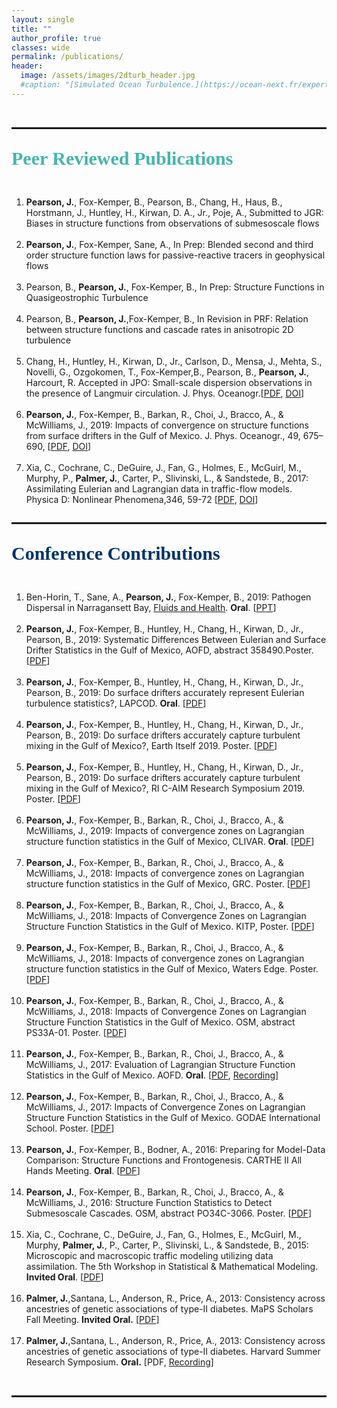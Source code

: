 ```yaml
---
layout: single
title: ""
author_profile: true
classes: wide
permalink: /publications/
header:
  image: /assets/images/2dturb_header.jpg
  #caption: "[Simulated Ocean Turbulence.](https://ocean-next.fr/expertise/natl60/)"
---
```

<br style="clear:both;" />
<hr style="height:3px;" />
<div id='cvsect'>
   <p style="text-align:left;font-family:'Nunito Sans';font-size:30px;color:#45b5aa;"><strong>Peer Reviewed Publications</strong></p>
<ol style="float:left;text-align:left;">
      <li><strong>Pearson, J.</strong>, Fox-Kemper, B., Pearson, B., Chang, H., Haus, B., Horstmann, J., Huntley, H., Kirwan, D. A., Jr., Poje, A., Submitted to JGR:  Biases in structure functions from observations of submesoscale flows</li>
<br>
      <li><strong>Pearson, J.</strong>, Fox-Kemper, Sane, A., In Prep:  Blended second and third order structure function laws for passive-reactive tracers in geophysical flows</li>
      <br>
      <li>Pearson, B., <strong>Pearson, J.</strong>, Fox-Kemper, B., In Prep:  Structure Functions in Quasigeostrophic Turbulence</li>
      <br>
      <li>Pearson, B., <strong>Pearson, J.</strong>,Fox-Kemper, B., In Revision in PRF: Relation between structure functions and cascade rates in anisotropic 2D turbulence</li>
      <br>
      <li>Chang,  H.,  Huntley,  H.,  Kirwan,  D.,  Jr.,  Carlson,  D.,  Mensa,  J.,  Mehta,  S.,  Novelli,  G.,  Ozgokomen,  T.,  Fox-Kemper,B.,  Pearson,  B., <strong>Pearson, J.</strong>,  Harcourt,  R.  Accepted in JPO:  Small-scale  dispersion  observations  in  the  presence  of  Langmuir circulation. J. Phys. Oceanogr.[<a href="/assets/documents/Changetal2019.pdf" target="_blank">PDF</a>, <a href="https://journals.ametsoc.org/doi/abs/10.1175/JPO-D-19-0107.1" target="_blank">DOI</a>] </li>
<br>
      <li><strong>Pearson, J.</strong>,  Fox-Kemper,  B.,  Barkan,  R.,  Choi,  J.,  Bracco,  A.,  &  McWilliams,  J.,  2019:  Impacts  of  convergence  on structure functions from surface drifters in the Gulf of Mexico. J. Phys. Oceanogr., 49, 675–690, [<a href="/assets/documents/Pearsonetal2019.pdf" target="_blank">PDF</a>, <a href="https://journals.ametsoc.org/doi/abs/10.1175/JPO-D-18-0029.1">DOI</a>]</li>
<br>
     <li>Xia,  C.,  Cochrane,  C.,  DeGuire,  J.,  Fan,  G.,  Holmes,  E.,  McGuirl,  M.,  Murphy,  P., <strong>Palmer, J.</strong>,  Carter,  P.,  Slivinski, L.,  &  Sandstede,  B.,  2017:  Assimilating  Eulerian  and  Lagrangian  data  in  traffic-flow  models. Physica  D:  Nonlinear Phenomena,346, 59-72 [<a href="/assets/documents/Xiaetal2017.pdf" target="_blank">PDF</a>, <a href="https://doi.org/10.1016/j.physd.2017.02.004">DOI</a>]</li>
</ol>
 </div>

<br style="clear:both;" />
<hr style="height:3px;" />

<div id='cvsect'>
   <p style="text-align:left;font-family:'Nunito Sans';font-size:30px;color:#036;"><strong>Conference Contributions</strong></p>
<ol style="float:left;text-align:left;">
<li>Ben-Horin, T., Sane, A., <strong>Pearson, J.</strong>, Fox-Kemper,  B., 2019:  Pathogen Dispersal in Narragansett Bay, <a href="https://fluids-health.mit.edu">Fluids and Health</a>. <strong>Oral</strong>. [<a href="https://jennalynnpearson.files.wordpress.com/2019/08/jenna_pearson_pathogen_dispersal_in_narragansett_bay_flash_talk.pptx">PPT</a>] </li>
       <br>
<li><strong>Pearson, J.</strong>,  Fox-Kemper,  B.,  Huntley,  H., Chang,  H., Kirwan,  D.,  Jr., Pearson, B., 2019:  Systematic Differences Between Eulerian and Surface Drifter Statistics in the Gulf of Mexico, AOFD, abstract 358490.Poster. [<a href="https://jennalynnpearson.files.wordpress.com/2019/08/aofd_2019.pdf">PDF</a>] </li>
       <br>
<li><strong>Pearson, J.</strong>,  Fox-Kemper,  B.,  Huntley,  H., Chang,  H., Kirwan,  D.,  Jr., Pearson, B., 2019:  Do surface drifters accurately represent Eulerian turbulence statistics?, LAPCOD. <strong>Oral</strong>.  [<a href="https://jennalynnpearson.files.wordpress.com/2019/08/lapcod_2019.pdf">PDF</a>] </li>
       <br>
<li><strong>Pearson, J.</strong>,  Fox-Kemper,  B.,  Huntley,  H., Chang,  H., Kirwan,  D.,  Jr., Pearson, B., 2019:  Do surface drifters accurately capture turbulent mixing in the Gulf of Mexico?, Earth Itself 2019. Poster. [<a href="https://jennalynnpearson.files.wordpress.com/2019/04/earthitself_2019.pdf" target="_blank">PDF</a>] </li>
       <br>
<li><strong>Pearson, J.</strong>,  Fox-Kemper,  B.,  Huntley,  H., Chang,  H., Kirwan,  D.,  Jr., Pearson, B., 2019: Do surface drifters accurately capture turbulent mixing in the Gulf of Mexico?, RI C-AIM Research Symposium 2019. Poster. [<a href="https://jennalynnpearson.files.wordpress.com/2019/04/ricaim_2019.pdf" target="_blank">PDF</a>] </li>
       <br>
   <li><strong>Pearson, J.</strong>,  Fox-Kemper,  B.,  Barkan,  R.,  Choi,  J.,  Bracco,  A.,  &  McWilliams,  J.,  2019:  Impacts of convergence zones on Lagrangian structure function statistics in the Gulf of Mexico, CLIVAR. <strong>Oral</strong>. [<a href="https://jennalynnpearson.files.wordpress.com/2019/03/clivar_2019.pdf" target="_blank" rel="noopener noreferrer">PDF</a>] </li>
       <br>
       <li><strong>Pearson, J.</strong>,  Fox-Kemper,  B.,  Barkan,  R.,  Choi,  J.,  Bracco,  A.,  &  McWilliams,  J.,  2018:  Impacts of convergence zones on Lagrangian structure function statistics in the Gulf of Mexico, GRC. Poster. [<a href="https://jennalynnpearson.files.wordpress.com/2019/02/osm2018.pdf" target="_blank" rel="noopener noreferrer">PDF</a>] </li>
       <br>
      <li><strong>Pearson, J.</strong>,  Fox-Kemper,  B.,  Barkan,  R.,  Choi,  J.,  Bracco,  A.,  &  McWilliams,  J.,  2018:  Impacts of Convergence Zones on Lagrangian Structure Function Statistics in the Gulf of Mexico. KITP, Poster. [<a href="https://jennalynnpearson.files.wordpress.com/2019/02/osm2018.pdf" target="_blank" rel="noopener noreferrer">PDF</a>] </li>
      <br>
       <li><strong>Pearson, J.</strong>,  Fox-Kemper,  B.,  Barkan,  R.,  Choi,  J.,  Bracco,  A.,  &  McWilliams,  J.,  2018:  Impacts of convergence zones on Lagrangian structure function statistics in the Gulf of Mexico, Waters Edge. Poster. [<a href="https://jennalynnpearson.files.wordpress.com/2019/02/osm2018.pdf" target="_blank" rel="noopener noreferrer">PDF</a>] </li><br>
       <li><strong>Pearson, J.</strong>,  Fox-Kemper,  B.,  Barkan,  R.,  Choi,  J.,  Bracco,  A.,  &  McWilliams,  J.,  2018:  Impacts of Convergence Zones on Lagrangian Structure Function Statistics in the Gulf of Mexico. OSM, abstract PS33A-01. Poster. [<a href="https://jennalynnpearson.files.wordpress.com/2019/02/osm2018.pdf" target="_blank" rel="noopener noreferrer">PDF</a>] </li>
      <br>
      <li><strong>Pearson, J.</strong>,  Fox-Kemper,  B.,  Barkan,  R.,  Choi,  J.,  Bracco,  A.,  &  McWilliams,  J.,  2017:  Evaluation of Lagrangian Structure Function Statistics in the Gulf of Mexico. AOFD. <strong>Oral</strong>. [<a href="https://jennalynnpearson.files.wordpress.com/2019/02/aofdfall2017.pdf" target="_blank" rel="noopener noreferrer">PDF</a>, <a href="https://ams.confex.com/ams/21Fluid19Middle/recordingredirect.cgi/id/38560?entry_password=591011&uniqueid=Paper319581" target="_blank" rel="noopener noreferrer">Recording</a>]</li>
      <br>
      <li><strong>Pearson, J.</strong>,  Fox-Kemper,  B.,  Barkan,  R.,  Choi,  J.,  Bracco,  A.,  &  McWilliams,  J.,  2017:  Impacts of Convergence Zones on Lagrangian Structure Function Statistics in the Gulf of Mexico. GODAE International School. Poster. [<a href="https://jennalynnpearson.files.wordpress.com/2019/02/osm2018.pdf" target="_blank" rel="noopener noreferrer">PDF</a>] </li>
      <br>
      <li><strong>Pearson, J.</strong>,  Fox-Kemper,  B., Bodner, A., 2016: Preparing for Model-Data Comparison:  Structure Functions and Frontogenesis. CARTHE II All Hands Meeting. <strong>Oral</strong>. [<a href="https://jennalynnpearson.files.wordpress.com/2019/02/carthe_all_hands_meeting_fall2016.pdf" target="_blank" rel="noopener noreferrer">PDF</a>]</li>
      <br>
     <li><strong>Pearson, J.</strong>,  Fox-Kemper,  B.,  Barkan,  R.,  Choi,  J.,  Bracco,  A.,  &  McWilliams,  J.,  2016:  Structure Function Statistics to Detect Submesoscale Cascades. OSM, abstract PO34C-3066. Poster. [<a href="https://jennalynnpearson.files.wordpress.com/2019/02/oceansciences2016.pdf" target="_blank" rel="noopener noreferrer">PDF</a>]</li>
      <br>
      <li>Xia,  C.,  Cochrane,  C.,  DeGuire,  J.,  Fan,  G.,  Holmes,  E.,  McGuirl,  M.,  Murphy, <strong>Palmer, J.</strong>, P.,  Carter,  P.,  Slivinski, L.,  &  Sandstede,  B.,  2015: Microscopic and macroscopic traffic modeling utilizing data assimilation. The 5th Workshop in Statistical & Mathematical Modeling. <strong>Invited Oral</strong>. [<a href="https://jennalynnpearson.files.wordpress.com/2019/02/microscopic-and-macroscopic-traffic-modeling-utilizing-data-assimilation.pdf" target="_blank" rel="noopener noreferrer">PDF</a>]</li>
      <br>
      <li><strong>Palmer, J.</strong>,Santana, L., Anderson, R., Price, A., 2013: Consistency across ancestries of genetic associations of type-II diabetes. MaPS Scholars Fall Meeting. <strong>Invited Oral.</strong> [<a href="https://jennalynnpearson.files.wordpress.com/2019/02/microscopic-and-macroscopic-traffic-modeling-utilizing-data-assimilation-1.pdf" target="_blank" rel="noopener noreferrer">PDF</a>]</li>
      <br>
      <li><strong>Palmer, J.</strong>,Santana, L., Anderson, R., Price, A., 2013: Consistency across ancestries of genetic associations of type-II diabetes. Harvard Summer Research Symposium. <strong>Oral.</strong> [PDF, <a href="https://jennalynnpearson.files.wordpress.com/2019/02/stat-gen-t2d.m4a" target="_blank" rel="noopener noreferrer">Recording</a>]</li>
   </ol>

   <br style="clear:both;" />
 </div>


<br style="clear:both;" />
<hr style="height:3px;" />

 
